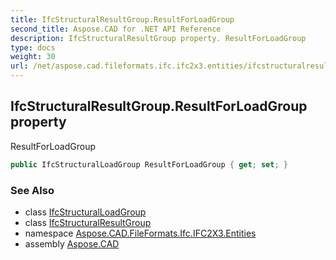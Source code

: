 ```yaml
---
title: IfcStructuralResultGroup.ResultForLoadGroup
second_title: Aspose.CAD for .NET API Reference
description: IfcStructuralResultGroup property. ResultForLoadGroup
type: docs
weight: 30
url: /net/aspose.cad.fileformats.ifc.ifc2x3.entities/ifcstructuralresultgroup/resultforloadgroup/
---
```

## IfcStructuralResultGroup.ResultForLoadGroup property

ResultForLoadGroup

```csharp
public IfcStructuralLoadGroup ResultForLoadGroup { get; set; }
```

### See Also

* class [IfcStructuralLoadGroup](../../ifcstructuralloadgroup/)
* class [IfcStructuralResultGroup](../)
* namespace [Aspose.CAD.FileFormats.Ifc.IFC2X3.Entities](../../ifcstructuralresultgroup/)
* assembly [Aspose.CAD](../../../)


